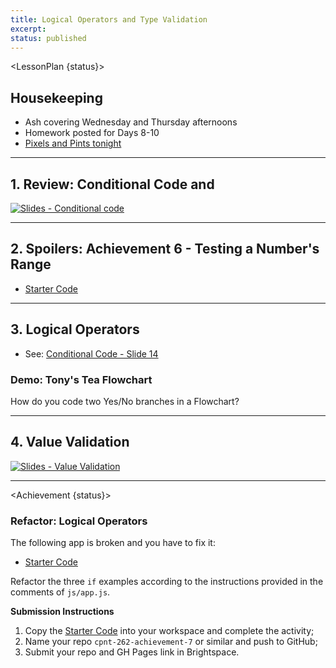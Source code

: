 ```yaml
---
title: Logical Operators and Type Validation
excerpt: 
status: published
---
```

<script>
	import Homework from "$lib/components/Homework.svelte";
	import LessonPlan from "$lib/components/LessonPlan.svelte";
	import LabTime from "$lib/components/LabTime.svelte";
	import Achievement from "$lib/components/Achievement.svelte";
</script>

<LessonPlan {status}>

## Housekeeping
- Ash covering Wednesday and Thursday afternoons
- Homework posted for Days 8-10
- [Pixels and Pints tonight](https://www.meetup.com/pxandpints/events/291107620/)

---

## 1. Review: Conditional Code and 
[![Slides - Conditional code](/images/slides/js-conditional-code.png)](https://sait-wbdv.github.io/slides/w23/cpnt-262/js-conditional-code.html)

---

## 2. Spoilers: Achievement 6 - Testing a Number's Range
- [Starter Code](https://github.com/sait-wbdv/dailies-w23/tree/main/2023-02-17-conditional-code/01-achievement-6-starter)


---

## 3. Logical Operators
- See: [Conditional Code - Slide 14](https://sait-wbdv.github.io/slides/w23/cpnt-262/js-conditional-code.html#/14)

### Demo: Tony's Tea Flowchart
How do you code two Yes/No branches in a Flowchart?

---

## 4. Value Validation
[![Slides - Value Validation](/images/slides/js-value-validation.png)](https://sait-wbdv.github.io/slides/w23/cpnt-262/js-value-validation.html)


</LessonPlan>

---

<Achievement {status}>

### Refactor: Logical Operators
The following app is broken and you have to fix it:
- [Starter Code](https://github.com/sait-wbdv/dailies-w23/tree/main/2023-02-21-logical-operators/02-achievement-7-starter)

Refactor the three `if` examples according to the instructions provided in the comments of `js/app.js`.

**Submission Instructions**
1. Copy the [Starter Code](https://github.com/sait-wbdv/dailies-w23/tree/main/2023-02-21-logical-operators/02-achievement-7-starter) into your workspace and complete the activity;
2. Name your repo `cpnt-262-achievement-7` or similar and push to GitHub;
3. Submit your repo and GH Pages link in Brightspace.

</Achievement>